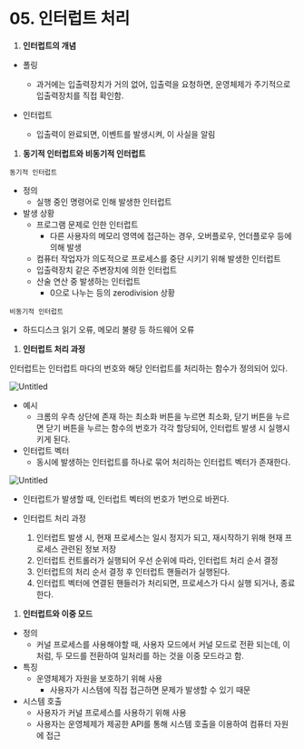 # 05. 인터럽트 처리

1. **인터럽트의 개념**
- 폴링
  
  - 과거에는 입출력장치가 거의 없어, 입출력을 요청하면, 운영체제가 주기적으로 입출력장치를 직접 확인함.

- 인터럽트
  
  - 입출력이 완료되면, 이벤트를 발생시켜, 이 사실을 알림
1. **동기적 인터럽트와 비동기적 인터럽트**

`동기적 인터럽트`

- 정의
  - 실행 중인 명령어로 인해 발생한 인터럽트
- 발생 상황
  - 프로그램 문제로 인한 인터럽트
    - 다른 사용자의 메모리 영역에 접근하는 경우, 오버플로우, 언더플로우 등에 의해 발생
  - 컴퓨터 작업자가 의도적으로 프로세스를 중단 시키기 위해 발생한 인터럽트
  - 입출력장치 같은 주변장치에 의한 인터럽트
  - 산술 연산 중 발생하는 인터럽트
    - 0으로 나누는 등의 zerodivision 상황

`비동기적 인터럽트`

- 하드디스크 읽기 오류, 메모리 불량 등 하드웨어 오류
1. **인터럽트 처리 과정**

인터럽트는 인터럽트 마다의 번호와 해당 인터럽트를 처리하는 함수가 정의되어 있다.

![Untitled](https://s3-us-west-2.amazonaws.com/secure.notion-static.com/a0a1720c-a286-43c5-920b-f50d37a95251/Untitled.png)

- 예시
  - 크롬의 우측 상단에 존재 하는 최소화 버튼을 누르면 최소화, 닫기 버튼을 누르면 닫기 버튼을 누르는 함수의 번호가 각각 할당되어, 인터럽트 발생 시 실행시키게 된다.
- 인터럽트 벡터
  - 동시에 발생하는 인터럽트를 하나로 묶어 처리하는 인터럽트 벡터가 존재한다.

![Untitled](https://s3-us-west-2.amazonaws.com/secure.notion-static.com/fc3a969a-e7f4-4f8e-85d1-344304c28ef6/Untitled.png)

- 인터럽트가 발생할 때, 인터럽트 벡터의 번호가 1번으로 바뀐다.

- 인터럽트 처리 과정
  
  1. 인터럽트 발생 시, 현재 프로세스는 일시 정지가 되고, 재시작하기 위해 현재 프로세스 관련된 정보 저장
  2. 인터럽트 컨트롤러가 실행되어 우선 순위에 따라, 인터럽트 처리 순서 결정
  3. 인터럽트의 처리 순서 결정 후 인터럽트 핸들러가 실행된다.
  4. 인터럽트 벡터에 연결된 핸들러가 처리되면, 프로세스가 다시 실행 되거나, 종료한다.
1. **인터럽트와 이중 모드**
- 정의
  - 커널 프로세스를 사용해야할 때, 사용자 모드에서 커널 모드로 전환 되는데, 이 처럼, 두 모드를 전환하여 일처리를 하는 것을 이중 모드라고 함.
- 특징
  - 운영체제가 자원을 보호하기 위해 사용
    - 사용자가 시스템에 직접 접근하면 문제가 발생할 수 있기 때문
- 시스템 호출
  - 사용자가 커널 프로세스를 사용하기 위해 사용
  - 사용자는 운영체제가 제공한 API를 통해 시스템 호출을 이용하여 컴퓨터 자원에 접근
